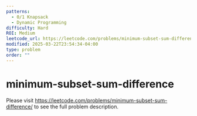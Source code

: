 ```yaml
---
patterns:
  - 0/1 Knapsack
  - Dynamic Programming
difficulty: Hard
ROI: Medium
leetcode_url: https://leetcode.com/problems/minimum-subset-sum-difference/
modified: 2025-03-22T23:54:34-04:00
type: problem
order: ""
---
```


# minimum-subset-sum-difference

Please visit https://leetcode.com/problems/minimum-subset-sum-difference/ to see the full problem description.
